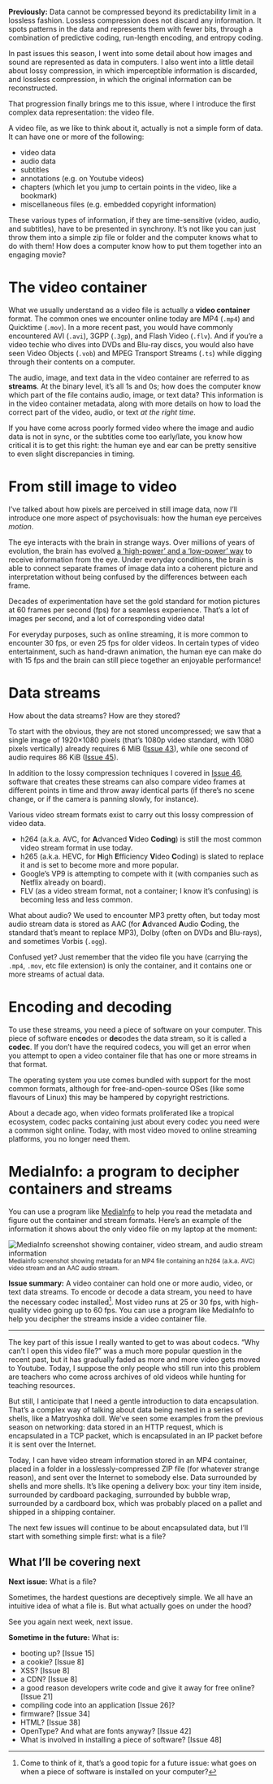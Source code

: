 **Previously:** Data cannot be compressed beyond its predictability limit in a lossless fashion. Lossless compression does not discard any information. It spots patterns in the data and represents them with fewer bits, through a combination of predictive coding, run-length encoding, and entropy coding.

In past issues this season, I went into some detail about how images and sound are represented as data in computers. I also went into a little detail about lossy compression, in which imperceptible information is discarded, and lossless compression, in which the original information can be reconstructed.

That progression finally brings me to this issue, where I introduce the first complex data representation: the video file.

A video file, as we like to think about it, actually is not a simple form of data. It can have one or more of the following:

- video data
- audio data
- subtitles
- annotations (e.g. on Youtube videos)
- chapters (which let you jump to certain points in the video, like a bookmark)
- miscellaneous files (e.g. embedded copyright information)

These various types of information, if they are time-sensitive (video, audio, and subtitles), have to be presented in synchrony. It’s not like you can just throw them into a simple zip file or folder and the computer knows what to do with them! How does a computer know how to put them together into an engaging movie?

# The video container

What we usually understand as a video file is actually a **video container** format. The common ones we encounter online today are MP4 (`.mp4`) and Quicktime (`.mov`). In a more recent past, you would have commonly encountered AVI (`.avi`), 3GPP (`.3gp`), and Flash Video (`.flv`). And if you’re a video techie who dives into DVDs and Blu-ray discs, you would also have seen Video Objects (`.vob`) and MPEG Transport Streams (`.ts`) while digging through their contents on a computer.

The audio, image, and text data in the video container are referred to as **streams**. At the binary level, it’s all 1s and 0s; how does the computer know which part of the file contains audio, image, or text data? This information is in the video container metadata, along with more details on how to load the correct part of the video, audio, or text _at the right time_.

If you have come across poorly formed video where the image and audio data is not in sync, or the subtitles come too early/late, you know how critical it is to get this right: the human eye and ear can be pretty sensitive to even slight discrepancies in timing.

# From still image to video

I’ve talked about how pixels are perceived in still image data, now I’ll introduce one more aspect of psychovisuals: how the human eye perceives *motion*.

The eye interacts with the brain in strange ways. Over millions of years of evolution, the brain has evolved [a ‘high-power’ and a ‘low-power’ way](https://www.eurekalert.org/pub_releases/2006-07/uops-prc072606.php) to receive information from the eye. Under everyday conditions, the brain is able to connect separate frames of image data into a coherent picture and interpretation without being confused by the differences between each frame.

Decades of experimentation have set the gold standard for motion pictures at 60 frames per second (fps) for a seamless experience. That’s a lot of images per second, and a lot of corresponding video data!

For everyday purposes, such as online streaming, it is more common to encounter 30 fps, or even 25 fps for older videos. In certain types of video entertainment, such as hand-drawn animation, the human eye can make do with 15 fps and the brain can still piece together an enjoyable performance!

# Data streams

How about the data streams? How are they stored?

To start with the obvious, they are not stored uncompressed; we saw that a single image of 1920×1080 pixels (that’s 1080p video standard, with 1080 pixels vertically) already requires 6 MiB ([Issue 43](https://buttondown.email/laymansguide/archive/lmg-s4-issue-43-images-a-mosaic-of-3-colours/)), while one second of audio requires 86 KiB ([Issue 45](https://buttondown.email/laymansguide/archive/lmg-s4-issue-45-audio-a-sampling-of-values/)).

In addition to the lossy compression techniques I covered in [Issue 46](https://buttondown.email/laymansguide/archive/lmg-s4-issue-46-lossy-compression/), software that creates these streams can also compare video frames at different points in time and throw away identical parts (if there’s no scene change, or if the camera is panning slowly, for instance).

Various video stream formats exist to carry out this lossy compression of video data.

- h264 (a.k.a. AVC, for **A**dvanced **V**ideo **Coding**) is still the most common video stream format in use today.
- h265 (a.k.a. HEVC, for **H**igh **E**fficiency **V**ideo **C**oding) is slated to replace it and is set to become more and more popular.
- Google’s VP9 is attempting to compete with it (with companies such as Netflix already on board).
- FLV (as a video stream format, not a container; I know it’s confusing) is becoming less and less common.

What about audio? We used to encounter MP3 pretty often, but today most audio stream data is stored as AAC (for **A**dvanced **A**udio **C**oding, the standard that’s meant to replace MP3), Dolby (often on DVDs and Blu-rays), and sometimes Vorbis (`.ogg`).

Confused yet? Just remember that the video file you have (carrying the `.mp4`, `.mov`, etc file extension) is only the container, and it contains one or more streams of actual data.

# Encoding and decoding

To use these streams, you need a piece of software on your computer. This piece of software en**co**des or **dec**odes the data stream, so it is called a **codec**. If you don’t have the required codecs, you will get an error when you attempt to open a video container file that has one or more streams in that format.

The operating system you use comes bundled with support for the most common formats, although for free-and-open-source OSes (like some flavours of Linux) this may be hampered by copyright restrictions.

About a decade ago, when video formats proliferated like a tropical ecosystem, codec packs containing just about every codec you need were a common sight online. Today, with most video moved to online streaming platforms, you no longer need them.

# MediaInfo: a program to decipher containers and streams

You can use a program like [MediaInfo](https://mediaarea.net/en/MediaInfo) to help you read the metadata and figure out the container and stream formats. Here’s an example of the information it shows about the only video file on my laptop at the moment:

![MediaInfo screenshot showing container, video stream, and audio stream information](https://github.com/ngjunsiang/laymansguide/blob/release/season4/issue048/issue048_01.png?raw=true)<br />
<small>Mediainfo screenshot showing metadata for an MP4 file containing an h264 (a.k.a. AVC) video stream and an AAC audio stream.</small>

**Issue summary:** A video container can hold one or more audio, video, or text data streams. To encode or decode a data stream, you need to have the necessary codec installed[^1]. Most video runs at 25 or 30 fps, with high-quality video going up to 60 fps. You can use a program like MediaInfo to help you decipher the streams inside a video container file.

[^1]: Come to think of it, that’s a good topic for a future issue: what goes on when a piece of software is installed on your computer?

-----

The key part of this issue I really wanted to get to was about codecs. “Why can’t I open this video file?” was a much more popular question in the recent past, but it has gradually faded as more and more video gets moved to Youtube. Today, I suppose the only people who still run into this problem are teachers who come across archives of old videos while hunting for teaching resources.

But still, I anticipate that I need a gentle introduction to data encapsulation. That’s a complex way of talking about data being nested in a series of shells, like a Matryoshka doll. We’ve seen some examples from the previous season on networking: data stored in an HTTP request, which is encapsulated in a TCP packet, which is encapsulated in an IP packet before it is sent over the Internet.

Today, I can have video stream information stored in an MP4 container, placed in a folder in a losslessly-compressed ZIP file (for whatever strange reason), and sent over the Internet to somebody else. Data surrounded by shells and more shells. It’s like opening a delivery box: your tiny item inside, surrounded by cardboard packaging, surrounded by bubble wrap, surrounded by a cardboard box, which was probably placed on a pallet and shipped in a shipping container.

The next few issues will continue to be about encapsulated data, but I’ll start with something simple first: what is a file?

## What I’ll be covering next

**Next issue:** What is a file?

Sometimes, the hardest questions are deceptively simple. We all have an intuitive idea of what a file is. But what actually goes on under the hood?

See you again next week, next issue.

**Sometime in the future:** What is:

- booting up? [Issue 15]
- a cookie? [Issue 8]
- XSS? [Issue 8]
- a CDN? [Issue 8]
- a good reason developers write code and give it away for free online? [Issue 21]
- compiling code into an application [Issue 26]?
- firmware? [Issue 34]
- HTML? [Issue 38]
- OpenType? And what are fonts anyway? [Issue 42]
- What is involved in installing a piece of software? [Issue 48]
